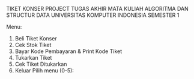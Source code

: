 TIKET KONSER PROJECT TUGAS AKHIR MATA KULIAH ALGORITMA DAN STRUCTUR DATA UNIVERSITAS KOMPUTER INDONESIA SEMESTER 1

Menu:
1. Beli Tiket Konser
2. Cek Stok Tiket
3. Bayar Kode Pembayaran & Print Kode Tiket
4. Tukarkan Tiket
5. Cek Tiket Ditukarkan
0. Keluar
Pilih menu (0-5):
